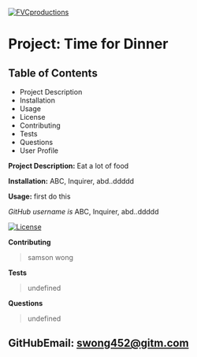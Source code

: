 
<a href="http://fvcproductions.com"><img src="https://avatars1.githubusercontent.com/u/4284691?v=3&s=200" title="FVCproductions" alt="FVCproductions"></a>
# Project: Time for Dinner

## Table of Contents
- Project Description
- Installation
- Usage
- License
- Contributing
- Tests
- Questions
- User Profile

**Project Description:** Eat a lot of food 

**Installation:** ABC, Inquirer, abd..ddddd

**Usage:** first do this

_GitHub username is_ ABC, Inquirer, abd..ddddd

[![License](http://img.shields.io/:license-mit-blue.svg)](http://doge.mit-license.org)

**Contributing**
> samson wong

**Tests**
> undefined

**Questions**
> undefined

## GitHubEmail: swong452@gitm.com